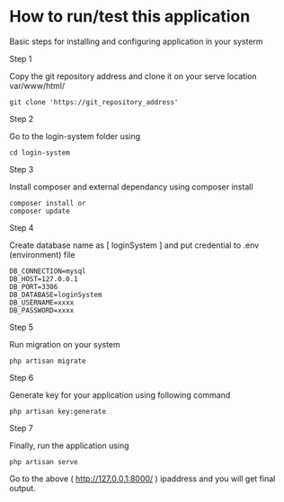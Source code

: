 # How to run/test this application
Basic steps for installing and configuring application in your systerm 

Step 1

Copy the git repository address and clone it on your serve location var/www/html/
    
    git clone 'https://git_repository_address'

Step 2

Go to the login-system folder using  

    cd login-system

Step 3

Install composer and external dependancy using composer install
    
    composer install or
    composer update

Step 4

Create database name as [ loginSystem ] and put credential to .env (environment) file

    DB_CONNECTION=mysql
    DB_HOST=127.0.0.1
    DB_PORT=3306
    DB_DATABASE=loginSystem
    DB_USERNAME=xxxx
    DB_PASSWORD=xxxx
    
Step 5 

Run migration on your system

    php artisan migrate

Step 6 

Generate key for your application using following command

    php artisan key:generate
    
Step 7 

Finally, run the application using 

    php artisan serve
    
Go to the above ( http://127.0.0.1:8000/ ) ipaddress and you will get final output.
